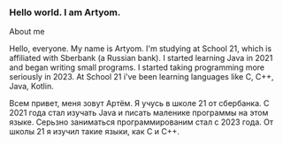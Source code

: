### Hello world. I am Artyom.

About me

Hello, everyone. My name is Artyom. I'm studying at School 21, which is affiliated with Sberbank (a Russian bank). I started learning Java in 2021 and began writing small programs. I started taking programming more seriously in 2023. 
At School 21 i've been learning languages like C, C++, Java, Kotlin.

Всем привет, меня зовут Артём.
Я учусь в школе 21 от сбербанка. С 2021 года стал изучать Java и писать маленике программы на этом языке.
Серьзно заниматься программированим стал с 2023 года. От школы 21 я изучил такие языки, как C и C++.


